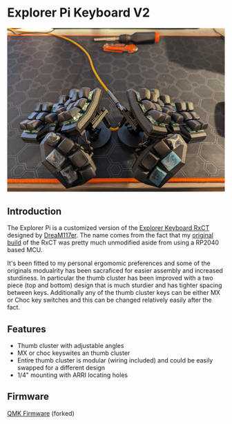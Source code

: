 # Explorer Pi Keyboard V2

<img src="images/1.jpg" style="zoom: 50%;" >

## Introduction 

The Explorer Pi is a customized version of the [Explorer Keyboard RxCT](https://github.com/DreaM117er/Explorer-Keyboard-RxCT/tree/main) designed by [DreaM117er](https://github.com/DreaM117er/). The name comes from the fact that my [original build](https://lemmy.world/post/1733410) of the RxCT was pretty much unmodified aside from using a RP2040 based MCU. 

It's been fitted to my personal ergomomic preferences and some of the originals modualrity has been sacraficed for easier assembly and increased sturdiness. In particular the thumb cluster has been improved with a two piece (top and bottom) design that is much sturdier and has tighter spacing between keys. Additionally any of the thumb cluster keys can be either MX or Choc key switches and this can be changed relatively easily after the fact. 


## Features 
- Thumb cluster with adjustable angles
- MX or choc keyswites an thumb cluster
- Entire thumb cluster is modular (wiring included) and could be easily swapped for a different design
- 1/4" mounting with ARRI locating holes

## Firmware 

[QMK Firmware](https://github.com/mroukema/qmk_firmware/tree/explorer_pi_v2/keyboards/explorer_pi/3x6_6) (forked)